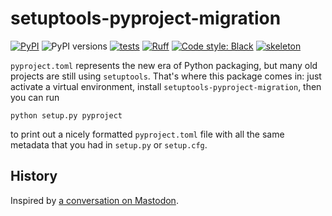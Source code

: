 # setuptools-pyproject-migration

[![PyPI](https://img.shields.io/pypi/v/setuptools-pyproject-migration.svg)](https://pypi.org/project/setuptools-pyproject-migration)
![PyPI versions](https://img.shields.io/pypi/pyversions/setuptools-pyproject-migration.svg)
[![tests](https://github.com/diazona/setuptools-pyproject-migration/workflows/tests/badge.svg)](https://github.com/diazona/setuptools-pyproject-migration/actions?query=workflow%3A%22tests%22)
[![Ruff](https://img.shields.io/endpoint?url=https://raw.githubusercontent.com/charliermarsh/ruff/main/assets/badge/v2.json)](https://github.com/astral-sh/ruff)
[![Code style: Black](https://img.shields.io/badge/code%20style-black-000000.svg)](https://github.com/psf/black)
[![skeleton](https://img.shields.io/badge/skeleton-2023-informational)](https://blog.jaraco.com/skeleton)

`pyproject.toml` represents the new era of Python packaging, but many old
projects are still using `setuptools`. That's where this package comes in:
just activate a virtual environment, install `setuptools-pyproject-migration`,
then you can run

```console
python setup.py pyproject
```

to print out a nicely formatted `pyproject.toml` file with all the same metadata
that you had in `setup.py` or `setup.cfg`.

## History

Inspired by [a conversation on Mastodon](https://mastodon.longlandclan.id.au/@stuartl/110518282805008552).
